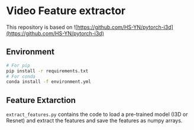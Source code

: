 # Video Feature extractor
This repository is based on ![https://github.com/HS-YN/pytorch-i3d](https://github.com/HS-YN/pytorch-i3d)

## Environment
```bash
# For pip
pip install -r requirements.txt
# For conda
conda install -f environment.yml
```

## Feature Extarction
`extract_features.py` contains the code to load a pre-trained model (I3D or Resnet) and extract the features and save the features as numpy arrays.
